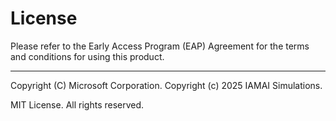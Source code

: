 # License

Please refer to the Early Access Program (EAP) Agreement for the terms and conditions for using this product.

---

Copyright (C) Microsoft Corporation. 
Copyright (c) 2025 IAMAI Simulations.

MIT License. All rights reserved.

